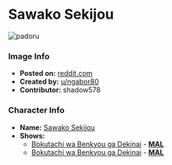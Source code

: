# Sawako Sekijou

![padoru](https://raw.githubusercontent.com/shadow578/Project-Padoru/master/Padoru/we-never-learn/we-never-learn-sekijo-sawako.png "Sawako Sekijou")

### Image Info
* **Posted on:**     [reddit.com](https://www.reddit.com/r/WeCantStudy/comments/e472zr/i_made_a_sekijou_sawako_padoru/)
* **Created by:**    [u/ngabor80](https://github.com/shadow578/Project-Padoru/blob/master/table-of-contents/creators/ungabor80.md)
* **Contributor:**   shadow578

### Character Info
* **Name:**   [Sawako Sekijou](https://myanimelist.net/character/162186)
* **Shows:**
  * [Bokutachi wa Benkyou ga Dekinai](https://github.com/shadow578/Project-Padoru/blob/master/table-of-contents/shows/BokutachiwaBenkyougaDekinai.md) - [__MAL__](https://myanimelist.net/anime/38186/Bokutachi_wa_Benkyou_ga_Dekinai)
  * [Bokutachi wa Benkyou ga Dekinai](https://github.com/shadow578/Project-Padoru/blob/master/table-of-contents/shows/BokutachiwaBenkyougaDekinai.md) - [__MAL__](https://myanimelist.net/manga/103890/Bokutachi_wa_Benkyou_ga_Dekinai)


